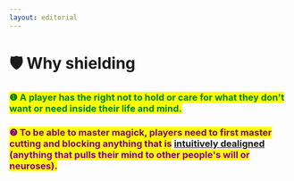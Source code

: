 ```yaml
---
layout: editorial
---
```


# 🛡 Why shielding

<mark style="color:orange;background-color:purple;"></mark>

### <mark style="color:green;">❶ A player has the right not to hold or care for what they don't want or need inside their life and mind.</mark>&#x20;

<mark style="color:purple;"></mark>

### <mark style="color:purple;">❷ To be able to master magick, players need to first master</mark> <mark style="color:purple;"></mark><mark style="color:purple;">**cutting and blocking anything that is**</mark> [**intuitively dealigned**](../undefined/) <mark style="color:purple;">(anything that pulls their mind to other people's will or neuroses).</mark>&#x20;

###
